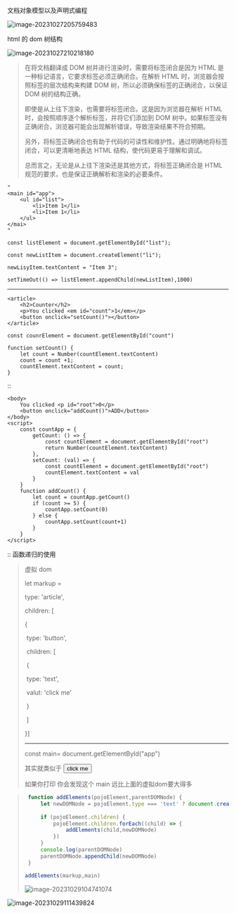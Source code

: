 文档对象模型以及声明式编程

![image-20231027205759483](C:\Users\npc\AppData\Roaming\Typora\typora-user-images\image-20231027205759483.png)

html 的 dom 树结构

![image-20231027210218180](C:\Users\npc\AppData\Roaming\Typora\typora-user-images\image-20231027210218180.png)

> 在将文档翻译成 DOM 树并进行渲染时，需要将标签闭合是因为 HTML 是一种标记语言，它要求标签必须正确闭合。在解析 HTML 时，浏览器会按照标签的层次结构来构建 DOM 树，所以必须确保标签的正确闭合，以保证 DOM 树的结构正确。
>
> 即使是从上往下渲染，也需要将标签闭合。这是因为浏览器在解析 HTML 时，会按照顺序逐个解析标签，并将它们添加到 DOM 树中。如果标签没有正确闭合，浏览器可能会出现解析错误，导致渲染结果不符合预期。
>
> 另外，将标签正确闭合也有助于代码的可读性和维护性。通过明确地将标签闭合，可以更清晰地表达 HTML 结构，使代码更易于理解和调试。
>
> 总而言之，无论是从上往下渲染还是其他方式，将标签正确闭合是 HTML 规范的要求，也是保证正确解析和渲染的必要条件。

 



```
"
<main id="app">
    <ul id="list">
        <li>Item 1</li>
        <li>Item 1</li>
    </ul>
</mai>
"
```

```
const listElement = document.getElementById("list");

const newListItem = document.createElement("li");

newLisyItem.textContent = "Item 3";

setTimeOut(() => listElement.appendChild(newListItem),1000)
```

------

 

```
<article>
    <h2>Counter</h2>
    <p>You clicked <em id="count">1</em></p>
    <button onclick="setCount()"></button>
</article>
```

```
const counrElement = document.getElementById("count")

function setCount() {
	let count = Number(countElement.textContent)
	count = count +1;
	countElement.textContent = count;
}
```

::

```
<body>
    You clicked <p id="root">0</p>
    <button onclick="addCount()">ADD</button>
</body>
<script>
    const countApp = {
        getCount: () => {
            const countElement = document.getElementById("root")
            return Number(countElement.textContent)
        },
        setCount: (val) => {
            const countElement = document.getElementById("root")
            countElement.textContent = val
        }
    }
    function addCount() {
        let count = countApp.getCount()
        if (count >= 5) {
            countApp.setCount(0)
        } else {
            countApp.setCount(count+1)
        }
    }
</script>
```

:: 函数递归的使用

>虚拟 dom
>
>let markup =
>
>type: 'article',
>
>children: [ 
>
>{
>
>​	type: 'button',
>
>​	  children: [
>
>​	    {
>
>​	        type: 'text',
>
>​            valut: 'click me'
>
>​         }
>
>​       ]
>
>}]
>
>------
>
>const main= document.getElementById("app")
>
>其实就类似于 <button>click me</button>
>
>如果你打印 你会发现这个 main 远比上面的虚拟dom要大得多

> ```js
>  function addElements(pojoElement,parentDOMNode) {
>      let newDOMNode = pojoElement.type === 'text' ? document.createTextNode (pojoElement.value) :documeny.createElement(pojoElement.type);
>      
>      if (pojoElement.children) {
>          pojoElement.children.forEach((child) => {
>              addElements(child,newDOMNode)
>          })
>      }
>      console.log(parentDOMNode)
>      parentDOMNode.appendChild(newDOMNode)
>  }
> 
> addElements(markup,main)
> ```
>
> ![image-20231029104741074](C:\Users\npc\AppData\Roaming\Typora\typora-user-images\image-20231029104741074.png)

![image-20231029111439824](C:\Users\npc\AppData\Roaming\Typora\typora-user-images\image-20231029111439824.png)
